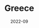 ---
title: Greece
is_trip: true
trip_date: September 2022
date: 2022-09
background_image: '../background/greece.jpg'
bytrip: ["Greece"]
---